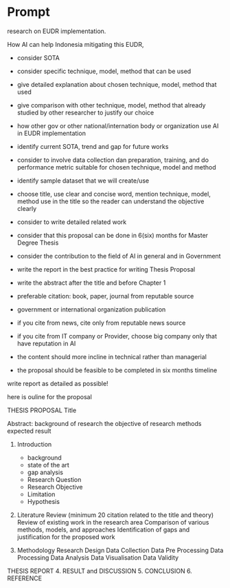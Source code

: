 # Prompt

research on EUDR implementation.

How AI can help Indonesia mitigating this EUDR, 

- consider SOTA

- consider specific technique, model, method that can be used

- give detailed explanation about chosen technique, model, method that used

- give comparison with other technique, model, method that already studied by other researcher to justify our choice

- how other gov or other national/internation body or organization use AI in EUDR implementation

- identify current SOTA, trend and gap for future works

- consider to involve data collection dan preparation, training, and do performance metric suitable for chosen technique, model and method

- identify sample dataset that we will create/use

- choose title, use clear and concise word, mention technique, model, method use in the title so the reader can understand the objective clearly

- consider to write detailed related work

- consider that this proposal can be done in 6(six) months for Master Degree Thesis

- consider the contribution to the field of AI in general and in Government

- write the report in the best practice for writing Thesis Proposal

- write the abstract after the title and before Chapter 1

- preferable citation: book, paper, journal from reputable source

- government or international organization publication

- if you cite from news, cite only from reputable news source

- if you cite from IT company or Provider, choose big company only that have reputation in AI

- the content should more incline in technical rather than managerial

- the proposal should be feasible to be completed in six months timeline

write report as detailed as possible!

here is ouline for the proposal 

THESIS PROPOSAL
Title

Abstract:
background of research
the objective of research
methods
expected result

1. Introduction
   - background
   - state of the art
   - gap analysis
   - Research Question
   - Research Objective
   - Limitation
   - Hypothesis

2. Literature Review
   (minimum 20 citation related to the title and theory)
   Review of existing work in the research area
   Comparison of various methods, models, and approaches
   Identification of gaps and justification for the proposed work

3. Methodology
   Research Design
   Data Collection
   Data Pre Processing
   Data Processing
   Data Analysis
   Data Visualisation
   Data Validity

THESIS REPORT
4. RESULT and DISCUSSION
5. CONCLUSION
6. REFERENCE

